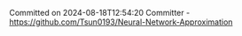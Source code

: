 Committed on 2024-08-18T12:54:20 
Committer - https://github.com/Tsun0193/Neural-Network-Approximation